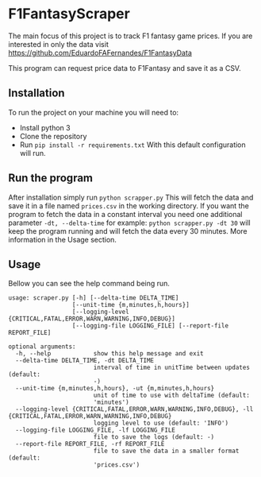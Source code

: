 # F1FantasyScraper

The main focus of this project is to track F1 fantasy game prices.
If you are interested in only the data visit 
https://github.com/EduardoFAFernandes/F1FantasyData

This program can request price data to F1Fantasy and save it as a CSV.

## Installation

To run the project on your machine you will need to:
 - Install python 3
 - Clone the repository
 - Run `pip install -r requirements.txt`
With this default configuration will run.


## Run the program

After installation simply run `python scrapper.py`
This will fetch the data and save it in a file named `prices.csv` in the 
working directory. If you want the program to fetch the data in a constant 
interval you need one additional parameter `-dt, --delta-time` for example:
`python scrapper.py -dt 30` will keep the program running and will fetch the 
data every 30 minutes. More information in the Usage section.
 
## Usage

Bellow you can see the help command being run.

```
usage: scraper.py [-h] [--delta-time DELTA_TIME]
                  [--unit-time {m,minutes,h,hours}]
                  [--logging-level {CRITICAL,FATAL,ERROR,WARN,WARNING,INFO,DEBUG}]
                  [--logging-file LOGGING_FILE] [--report-file REPORT_FILE]

optional arguments:
  -h, --help            show this help message and exit
  --delta-time DELTA_TIME, -dt DELTA_TIME
                        interval of time in unitTime between updates (default:
                        -)
  --unit-time {m,minutes,h,hours}, -ut {m,minutes,h,hours}
                        unit of time to use with deltaTime (default:
                        'minutes')
  --logging-level {CRITICAL,FATAL,ERROR,WARN,WARNING,INFO,DEBUG}, -ll {CRITICAL,FATAL,ERROR,WARN,WARNING,INFO,DEBUG}
                        logging level to use (default: 'INFO')
  --logging-file LOGGING_FILE, -lf LOGGING_FILE
                        file to save the logs (default: -)
  --report-file REPORT_FILE, -rf REPORT_FILE
                        file to save the data in a smaller format (default:
                        'prices.csv')

```
